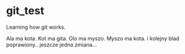 # git_test

Learning how git works.

Ala ma kota.
Kot ma gita.
Olo ma myszo.
Myszo ma kota.
i kolejny blad poprawiony..
jeszcze jedna zmiana...